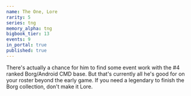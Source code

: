 ```yaml
---
name: The One, Lore
rarity: 5
series: tng
memory_alpha: tng
bigbook_tier: 13
events: 9
in_portal: true
published: true
---
```


There's actually a chance for him to find some event work with the #4 ranked Borg/Android CMD base. But that's currently all he's good for on your roster beyond the early game. If you need a legendary to finish the Borg collection, don't make it Lore.
